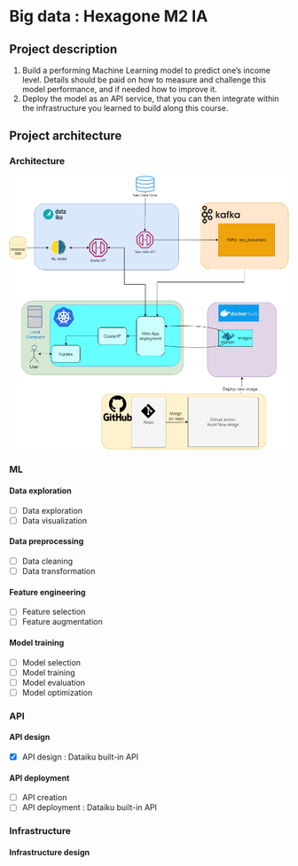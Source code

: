 # Big data : Hexagone M2 IA

## Project description

1. Build a performing Machine Learning model to predict one’s income level. Details should be paid on how to measure and challenge this model performance, and if needed how to improve it. 
2. Deploy the model as an API service, that you can then integrate within the infrastructure you learned to build along this course. 


## Project architecture
### Architecture


![alt text](archi.png "Arcitecture")


### ML
#### Data exploration
- [ ] Data exploration
- [ ] Data visualization

#### Data preprocessing
- [ ] Data cleaning
- [ ] Data transformation

#### Feature engineering
- [ ] Feature selection
- [ ] Feature augmentation

#### Model training
- [ ] Model selection
- [ ] Model training
- [ ] Model evaluation
- [ ] Model optimization

### API
#### API design
- [x] API design : Dataiku built-in API
#### API deployment
- [ ] API creation
- [ ] API deployment : Dataiku built-in API

### Infrastructure
#### Infrastructure design
